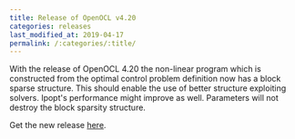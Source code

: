 ```yaml
---
title: Release of OpenOCL v4.20
categories: releases
last_modified_at: 2019-04-17
permalink: /:categories/:title/
---
```


With the release of OpenOCL 4.20 the non-linear program which is constructed from the optimal control problem definition now has a block sparse structure. 
This should enable the use of better structure exploiting solvers. Ipopt's performance might improve as well. Parameters will not destroy the block sparsity structure.

Get the new release [here](/get-started/).

